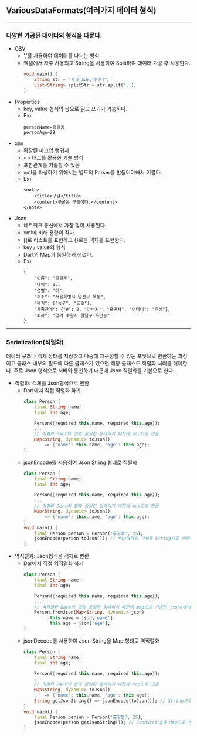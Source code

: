 ## VariousDataFormats(여러가지 데이터 형식)
---
### 다양한 가공된 데이터의 형식을 다룬다.
- CSV
	- ','를 사용하여 데이터를 나누는 형식
	- 엑셀에서 자주 사용되고 String을 사용하여 Split하여 데이터 가공 후 사용한다.
		```dart
		void main() {
			String str = "사과,포도,바나나";
			List<String> splitStr = str.split(',');
		}
		```
-  Properties
	- key, value 형식의 쌍으로 읽고 쓰기가 가능하다.
	- Ex)
		```
		personName=홍길동
		personAge=28
		```
- xml
	- 확장된 마크업 랭귀지
	- <> 태그를 활용한 기술 방식
	- 포함관계를 기술할 수 있음
	- xml을 파싱하기 위해서는 별도의 Parser를 만들어야해서 어렵다.
	- Ex)
		```
		<note>
			<title>구글</title>
			<content>구굴은 구글이다.</content>
		</note>
		```
- Json
	- 네트워크 통신에서 가장 많이 사용된다.
	- xml에 비해 용량이 작다.
	- []로 리스트를 표현하고 {}로는 객체를 표현한다.
	- key / value의 형식
	- Dart의 Map과 동일하게 생겼다.
	- Ex)
		```
		{
			"이름": "홍길동",
			"나이": 25,
			"성별": "여",
			"주소": "서울특별시 양천구 목동",
			"특기": ["농구", "도술"],
			"가족관계": {"#": 2, "아버지": "홍판서", "어머니": "춘섬"},
			"회사": "경기 수원시 팔달구 우만동"
		}
		```


---
### Serialization(직렬화)
데이터 구조나 객체 상태를 저장하고 나중에 재구성할 수 있는 포맷으로 변환하는 과정이고
클래스 내부의 필드에 다른 클래스가 있으면 해당 클래스도 직렬화 처리를 해야한다.
주로 Json 형식으로 서버와 통신하기 때문에 Json 직렬화를 기본으로 한다.
- 직렬화: 객체를 Json형식으로 변환
	- Dart에서 직접 직렬화 하기
		```dart
		class Person {
			final String name;
			final int age;

			Person({required this.name, required this.age});
			...
			// 직렬화 Dart의 맵과 동일한 형태이기 때문에 map으로 만듬
			Map<String, dynamic> toJson() 
				=> {'name': this.name, 'age': this.age};
		}
		```
	- jsonEncode를 사용하여 Json String 형태로 직렬화
		```dart
		class Person {
			final String name;
			final int age;

			Person({required this.name, required this.age});
			...
			// 직렬화 Dart의 맵과 동일한 형태이기 때문에 map으로 만듬
			Map<String, dynamic> toJson() 
				=> {'name': this.name, 'age': this.age};
		}
		void main() {
			final Person person = Person('홍길동', 25);
			jsonEncode(person.toJson()); // Map형태의 객체를 String으로 변환
		}
		```
- 역직렬화: Json형식을 객체로 변환
	- Dar에서 직접 역직렬화 하기
		```dart
		class Person {
			final String name;
			final int age;

			Person({required this.name, required this.age});
			...
			// 역직렬화 Dart의 맵과 동일한 형태이기 때문에 map으로 가공된 jsone데이터로 초기화
			Person.fromJson(Map<String, dynamic> json)
				: this.name = json['name'],
				  this.age = json['age'];
		}
		```
	- jsonDecode를 사용하여 Json String을 Map 형태로 역직렬화
		```dart
		class Person {
			final String name;
			final int age;

			Person({required this.name, required this.age});
			...
			// 직렬화 Dart의 맵과 동일한 형태이기 때문에 map으로 만듬
			Map<String, dynamic> toJson() 
				=> {'name': this.name, 'age': this.age};
			String getJsonString() => jsonEncode(toJson()); // String으로 받음
		}
		void main() {
			final Person person = Person('홍길동', 25);
			jsonEncode(person.getJsonString()); // JsonString을 Map으로 변환
		}
		```